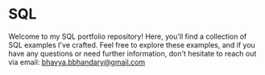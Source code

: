 # SQL
Welcome to my SQL portfolio repository! Here, you'll find a collection of SQL examples I've crafted. Feel free to explore these examples, and if you have any questions or need further information, don't hesitate to reach out via email: bhavya.bbhandary@gmail.com

